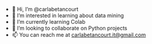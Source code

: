 - 👋 Hi, I’m @carlabetancourt
- 👀 I’m interested in learning about data mining
- 🌱 I’m currently learning Colab
- 💞️ I’m looking to collaborate on Python projects
- 📫 You can reach me at carlabetancourt.it@gmail.com

<!---
carlabetancourt/carlabetancourt is a ✨ special ✨ repository because its `README.md` (this file) appears on your GitHub profile.
You can click the Preview link to take a look at your changes.
--->
